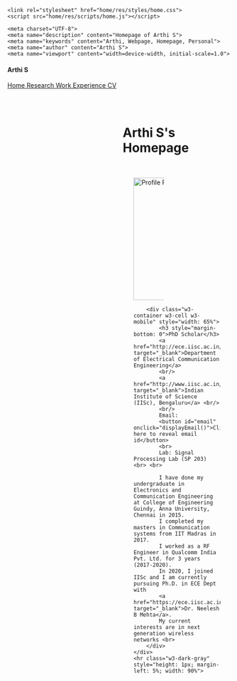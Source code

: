
<!-- Colorlib Jackson template
https://colorlib.com/wp/template/jackson/ -->
<!-- W3 Schools / W3CSS / Nature Portfolio Template
https://www.w3schools.com/w3css/tryw3css_templates_portfolio.htm
https://www.w3schools.com/w3css/tryit.asp?filename=tryw3css_templates_portfolio&stacked=h -->

<!DOCTYPE html>
<html lang="en">
<head>
    <title>Arthi S - Homepage</title>
    <link rel="stylesheet" href="res/styles/w3.css">
    <link rel="stylesheet" href="res/styles/common.css">
    <link rel="stylesheet" href="res/styles/navigation.css">
    <script src='https://kit.fontawesome.com/a076d05399.js'></script>
    <link rel="stylesheet" href="https://cdn.jsdelivr.net/gh/jpswalsh/academicons@1/css/academicons.min.css">
    <script src="res/scripts/navigation.js"></script>

    <link rel="stylesheet" href="home/res/styles/home.css">
    <script src="home/res/scripts/home.js"></script>

    <meta charset="UTF-8">
    <meta name="description" content="Homepage of Arthi S">
    <meta name="keywords" content="Arthi, Webpage, Homepage, Personal">
    <meta name="author" content="Arthi S">
    <meta name="viewport" content="width=device-width, initial-scale=1.0">
</head>
<body>

<!-- Navigation Sidebar - Start-->
<nav class="w3-sidebar w3-collapse w3-light-grey w3-animate-left" style="z-index:3;width:260px" id="nav_panel">
    <div class="w3-container">
        <i onclick="w3_close()" class="w3-hide-large w3-right w3-xlarge w3-padding w3-hover-grey" title="close menu">
            <i class="fas fa-times"></i>
        </i>
        <h4><b>Arthi S</b></h4>
    </div>
    <div class="w3-bar-block">
        <a href="index.html" class="w3-bar-item w3-button selected-page">
            <i class="fa fa-home" style="width: 25px"></i> Home
        </a>
        <a href="research.html" class="w3-bar-item w3-button">
            <i class="fa fa-flask" style="width: 25px"></i> Research
        </a>
        <a href="work-experience.html" class="w3-bar-item w3-button">
            <i class="fa fa-briefcase" style="width: 25px"></i> Work Experience
        </a>
        <a href="res/documents/SNB_CV.pdf" target="_blank" class="w3-bar-item w3-button" title="Download CV">
            CV
        </a>
            </div>
    <div class="w3-panel w3-large">
        <a href="https://www.linkedin.com/in/arthi-s-0b836779" target="_blank"><i
                class="fab fa-linkedin color-linkedin w3-hover-opacity"></i></a> &ensp;
        <a href="https://github.com/Arthi314" target="_blank"><i
                class="fab fa-github w3-hover-opacity"></i></a> &ensp;
         </div>
    </nav>

<!-- Overlay effect when opening sidebar on small screens -->
<div class="w3-overlay w3-hide-large w3-animate-opacity" onclick="w3_close()" style="cursor:pointer"
     title="close side menu" id="content_overlay"></div>
<!-- Navigation Sidebar - End-->

<!-- Page content - Start -->
<div class="w3-main" style="margin-left:260px">
    <span class="w3-button w3-hide-large w3-xxlarge w3-hover-text-grey" onclick="w3_open()"><i
            class="fa fa-bars"></i></span>
    <div class="w3-container" style="padding-top: 25px">
        <h1 class="page-title">Arthi S's Homepage</h1>
    </div>
    <div class="w3-cell-row" style="width: 80%; margin-left: 10%; margin-right: 10%; margin-top: 50px">
        <div class="w3-container w3-cell w3-mobile" style="width: 35%">
            <img src="blob/main/IMG-20200929-WA0002-01.jpeg" alt="Profile Photo" width="250" height="275">
        </div>

        <div class="w3-container w3-cell w3-mobile" style="width: 65%">
            <h3 style="margin-bottom: 0">PhD Scholar</h3>
            <a href="http://ece.iisc.ac.in/" target="_blank">Department of Electrical Communication Engineering</a>
            <br/>
            <a href="http://www.iisc.ac.in/" target="_blank">Indian Institute of Science (IISc), Bengaluru</a> <br/>
            <br/>
            Email:
            <button id="email" onclick="displayEmail()">Click here to reveal email id</button>
            <br>
            Lab: Signal Processing Lab (SP 203) <br> <br>

            I have done my undergraduate in Electronics and Communication Engineering at College of Engineering Guindy, Anna University, Chennai in 2015.
            I completed my masters in Communication systems from IIT Madras in 2017.
            I worked as a RF Engineer in Qualcomm India Pvt. Ltd. for 3 years (2017-2020).
            In 2020, I joined IISc and I am currently pursuing Ph.D. in ECE Dept with
            <a href="https://ece.iisc.ac.in/~nextgenwrl/Neelesh.html" target="_blank">Dr. Neelesh B Mehta</a>.
            My current interests are in next generation wireless networks <br>
        </div>
    </div>
    <hr class="w3-dark-gray" style="height: 1px; margin-left: 5%; width: 90%">

</div>
<!-- Page content - End -->

</body>
</html>
